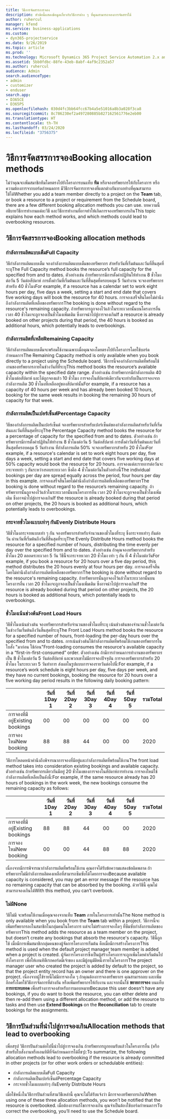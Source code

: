 ```yaml
---
title: วิธีการจัดสรรการจอง
description: หัวข้อนี้แสดงข้อมูลเกี่ยวกับวิธีการต่าง ๆ ที่คุณสามารถจองการจัดสรรได้
author: ruhercul
manager: kfend
ms.service: business-applications
ms.custom:
- dyn365-projectservice
ms.date: 9/26/2019
ms.topic: article
ms.prod: ''
ms.technology: Microsoft Dynamics 365 Project Service Automation 2.x and 3.x
ms.assetid: 5bb0fdbc-88fe-43eb-8abf-4af9c2352a57
ms.author: ruhercul
audience: Admin
search.audienceType:
- admin
- customizer
- enduser
search.app:
- D365CE
- D365PS
ms.openlocfilehash: 030d4fc3bb64fcc67b4a5e51016a8b3a028f3ca8
ms.sourcegitcommit: 8c786230ef2a497280885b827162561776e2eb00
ms.translationtype: HT
ms.contentlocale: th-TH
ms.lasthandoff: 03/24/2020
ms.locfileid: "3756375"
---
```

# <a name="booking-allocation-methods"></a><span data-ttu-id="01fab-103">วิธีการจัดสรรการจอง</span><span class="sxs-lookup"><span data-stu-id="01fab-103">Booking allocation methods</span></span>

<span data-ttu-id="01fab-104">ไม่ว่าคุณจะเพิ่มสมาชิกทีมโดยตรงไปยังโครงการบนแท็บ **ทีม** หรือจองทรัพยากรให้กับโครงการ หรือความต้องการจากบอร์ดกำหนดการ มีวิธีการจัดการการจองที่แตกต่างกันบางอย่างที่คุณสามารถใช้ได้</span><span class="sxs-lookup"><span data-stu-id="01fab-104">Whether you add a team member directly to a project on the **Team** tab, or book a resource to a project or requirement from the Schedule board, there are a few different booking allocation methods you can use.</span></span> <span data-ttu-id="01fab-105">บทความนี้อธิบายวิธีการทำงานแต่ละวิธี และวิธีการทำงานที่อาจทำให้เกิดการจองทรัพยากรเกิน</span><span class="sxs-lookup"><span data-stu-id="01fab-105">This topic explains how each method works, and which methods could lead to overbooking resources.</span></span>

## <a name="booking-allocation-methods"></a><span data-ttu-id="01fab-106">วิธีการจัดสรรการจอง</span><span class="sxs-lookup"><span data-stu-id="01fab-106">Booking allocation methods</span></span>

### <a name="full-capacity"></a><span data-ttu-id="01fab-107">กำลังการผลิตแบบเต็ม</span><span class="sxs-lookup"><span data-stu-id="01fab-107">Full Capacity</span></span> 
<span data-ttu-id="01fab-108">วิธีกำลังการผลิตแบบเต็ม จองกำลังการผลิตแบบเต็มของทรัพยากร สำหรับวันที่เริ่มต้นและวันที่สิ้นสุดที่ระบุ</span><span class="sxs-lookup"><span data-stu-id="01fab-108">The Full Capacity method books the resource’s full capacity for the specified from and to dates.</span></span> <span data-ttu-id="01fab-109">ตัวอย่างเช่น ถ้าทรัพยากรมีการตั้งค่าปฏิทินให้ทำงาน 8 ชั่วโมงต่อวัน 5 วันต่อสัปดาห์ การตั้งค่าวันที่เริ่มต้นและวันที่สิ้นสุดที่ครอบคลุม 5 วันทำงาน จะจองทรัพยากรสำหรับ 40 ชั่วโมง</span><span class="sxs-lookup"><span data-stu-id="01fab-109">For example, if a resource has a calendar set to work eight hours per day, five days a week, setting a start and end date that covers five working days will book the resource for 40 hours.</span></span> <span data-ttu-id="01fab-110">การจองเสร็จสิ้นโดยไม่คำนึงถึงกำลังการผลิตที่เหลือของทรัพยากร</span><span class="sxs-lookup"><span data-stu-id="01fab-110">The booking is done without regard to the resource's remaining capacity.</span></span> <span data-ttu-id="01fab-111">ถ้าทรัพยากรถูกจองไว้แล้วในระยะเวลานั้นบนโครงการอื่น เวลา 40 ชั่วโมงจะถูกจองเป็นชั่วโมงเพิ่มเติม ซึ่งอาจนำไปสู่การจองเกิน</span><span class="sxs-lookup"><span data-stu-id="01fab-111">If a resource is already booked on other projects during that period, the 40 hours is booked as additional hours, which potentially leads to overbookings.</span></span>

### <a name="remaining-capacity"></a><span data-ttu-id="01fab-112">กำลังการผลิตที่เหลือ</span><span class="sxs-lookup"><span data-stu-id="01fab-112">Remaining Capacity</span></span>
<span data-ttu-id="01fab-113">วิธีกำลังการผลิตแบบเต็มจะพร้อมใช้งานเฉพาะเมื่อคุณจองโดยตรงไปยังโครงการโดยใช้บอร์ดกำหนดการ</span><span class="sxs-lookup"><span data-stu-id="01fab-113">The Remaining Capacity method is only available when you book directly to a project using the Schedule board.</span></span> <span data-ttu-id="01fab-114">วิธีการนี้จองกำลังการผลิตที่พร้อมใช้งานของทรัพยากรภายในช่วงวันที่ที่ระบุ</span><span class="sxs-lookup"><span data-stu-id="01fab-114">This method books the resource’s available capacity within the specified date range.</span></span> <span data-ttu-id="01fab-115">ตัวอย่างเช่น ถ้าทรัพยากรมีกำลังการผลิต 40 ชั่วโมงต่อสัปดาห์ และได้ถูกจองแล้ว 10 ชั่วโมง การจองในสัปดาห์เดียวกันจะเท่ากับเป็นการจองจากกำลังการผลิต 30 ชั่วโมงที่เหลืออยู่ของสัปดาห์นั้น</span><span class="sxs-lookup"><span data-stu-id="01fab-115">For example, if a resource has a capacity of 40 hours per week and has already been booked 10 hours, booking for the same week results in booking the remaining 30 hours of capacity for that week.</span></span>

### <a name="percentage-capacity"></a><span data-ttu-id="01fab-116">กำลังการผลิตเป็นเปอร์เซ็นต์</span><span class="sxs-lookup"><span data-stu-id="01fab-116">Percentage Capacity</span></span>
<span data-ttu-id="01fab-117">วิธีของกำลังการผลิตเป็นเปอร์เซ็นต์ จองทรัพยากรสำหรับเปอร์เซ็นต์ของกำลังการผลิตสำหรับวันที่เริ่มต้นและวันที่สิ้นสุดที่ระบุ</span><span class="sxs-lookup"><span data-stu-id="01fab-117">The Percentage Capacity method books the resource for a percentage of capacity for the specified from and to dates.</span></span> <span data-ttu-id="01fab-118">ตัวอย่างเช่น ถ้าทรัพยากรมีการตั้งค่าปฏิทินให้ทำงาน 8 ชั่วโมงต่อวัน 5 วันต่อสัปดาห์ การตั้งค่าวันที่เริ่มต้นและวันที่สิ้นสุดที่ครอบคลุม 5 วันทำงาน ที่กำลังการผลิต 50% จะจองทรัพยากรสำหรับ 20 ชั่วโมง</span><span class="sxs-lookup"><span data-stu-id="01fab-118">For example, if a resource's calendar is set to work eight hours per day, five days a week, setting a start and end date that covers five working days at 50% capacity would book the resource for 20 hours.</span></span> <span data-ttu-id="01fab-119">การจองแต่ละรายการต่อวันจะกระจายเท่า ๆ กันระหว่างรอบระยะเวลา ซึ่งคือ 4 ชั่วโมงต่อวันในตัวอย่างนี้</span><span class="sxs-lookup"><span data-stu-id="01fab-119">The individual bookings per day are spread equally across the period, four hours per day in this example.</span></span> <span data-ttu-id="01fab-120">การจองเสร็จสิ้นโดยไม่คำนึงถึงกำลังการผลิตที่เหลือของทรัพยากร</span><span class="sxs-lookup"><span data-stu-id="01fab-120">The booking is done without regard to the resource’s remaining capacity.</span></span> <span data-ttu-id="01fab-121">ถ้าทรัพยากรนั้นถูกจองไว้แล้วในระยะเวลานั้นบนโครงการอื่น เวลา 20 ชั่วโมงจะถูกจองเป็นชั่วโมงเพิ่มเติม ซึ่งอาจนำไปสู่การจองเกิน</span><span class="sxs-lookup"><span data-stu-id="01fab-121">If the resource is already booked during that period on other projects, the 20 hours is booked as additional hours, which potentially leads to overbookings.</span></span>

### <a name="evenly-distribute-hours"></a><span data-ttu-id="01fab-122">กระจายชั่วโมงแบบเท่าๆ กัน</span><span class="sxs-lookup"><span data-stu-id="01fab-122">Evenly Distribute Hours</span></span>
<span data-ttu-id="01fab-123">วิธีชั่วโมงกระจายแบบเท่า ๆ กัน จองทรัพยากรสำหรับจำนวนของชั่วโมงที่ระบุ ซึ่งกระจายเท่าๆ กันต่อวัน ผ่านวันที่เริ่มต้นถึงวันที่สิ้นสุดที่ระบุ</span><span class="sxs-lookup"><span data-stu-id="01fab-123">The Evenly Distribute Hours method books the resource for a specified number of hours, distributing the time evenly per day over the specified from and to dates.</span></span> <span data-ttu-id="01fab-124">ตัวอย่างเช่น ถ้าคุณจองทรัพยากรสำหรับชั่วโมง 20 ตลอดระยะเวลา 5 วัน วิธีนี้จะกระจายเวลา 20 ชั่วโมง เท่า ๆ กัน ที่ 4 ชั่วโมงต่อวัน</span><span class="sxs-lookup"><span data-stu-id="01fab-124">For example, if you book a resource for 20 hours over a five day period, this method distributes the 20 hours evenly at four hours per day.</span></span> <span data-ttu-id="01fab-125">การจองเสร็จสิ้นโดยไม่คำนึงถึงกำลังการผลิตที่เหลือของทรัพยากร</span><span class="sxs-lookup"><span data-stu-id="01fab-125">The booking is done without regard to the resource's remaining capacity.</span></span> <span data-ttu-id="01fab-126">ถ้าทรัพยากรนั้นถูกจองไว้แล้วในระยะเวลานั้นบนโครงการอื่น เวลา 20 ชั่วโมงจะถูกจองเป็นชั่วโมงเพิ่มเติม ซึ่งอาจนำไปสู่การจองเกิน</span><span class="sxs-lookup"><span data-stu-id="01fab-126">If the resource is already booked during that period on other projects, the 20 hours is booked as additional hours, which potentially leads to overbookings.</span></span>

### <a name="front-load-hours"></a><span data-ttu-id="01fab-127">ชั่วโมงเน้นช่วงต้น</span><span class="sxs-lookup"><span data-stu-id="01fab-127">Front Load Hours</span></span>
<span data-ttu-id="01fab-128">วิธีชั่วโมงเน้นช่วงต้น จองทรัพยากรสำหรับจำนวนของชั่วโมงที่ระบุ เน้นช่วงต้นของจำนวนชั่วโมงต่อวัน ในช่วงวันเริ่มต้นถึงวันสิ้นสุดที่ระบุ</span><span class="sxs-lookup"><span data-stu-id="01fab-128">The Front Load Hours method books the resource for a specified number of hours, front-loading the per-day hours over the specified from and to dates.</span></span> <span data-ttu-id="01fab-129">การเน้นช่วงต้นใช้กำลังการผลิตที่พร้อมใช้งานของทรัพยากรในใบสั่ง "มาก่อน ใช้ก่อน"</span><span class="sxs-lookup"><span data-stu-id="01fab-129">Front-loading consumes the resource's available capacity in a “first-in-first-consumed” order.</span></span> <span data-ttu-id="01fab-130">ตัวอย่างเช่น ถ้ามีการกำหนดการทำงานของทรัพยากรเป็น 8 ชั่วโมงต่อวัน 5 วันต่อสัปดาห์ และพวกเขาไม่มีการจองปัจจุบัน การจองทรัพยากรสำหรับ 20 ชั่วโมง ในระยะเวลา 5 วันทำการ ส่งผลในรูปแบบการจองรายวันต่อไปนี้:</span><span class="sxs-lookup"><span data-stu-id="01fab-130">For example, if a resource’s work schedule is eight hours per day, five days per week, and they have no current bookings, booking the resource for 20 hours over a five working day period results in the following daily booking pattern:</span></span> 

|                           |    <span data-ttu-id="01fab-131">วันที่ 1</span><span class="sxs-lookup"><span data-stu-id="01fab-131">Day 1</span></span>    |    <span data-ttu-id="01fab-132">วันที่ 2</span><span class="sxs-lookup"><span data-stu-id="01fab-132">Day 2</span></span>    |    <span data-ttu-id="01fab-133">วันที่ 3</span><span class="sxs-lookup"><span data-stu-id="01fab-133">Day 3</span></span>    |    <span data-ttu-id="01fab-134">วันที่ 4</span><span class="sxs-lookup"><span data-stu-id="01fab-134">Day 4</span></span>    |    <span data-ttu-id="01fab-135">วันที่ 5</span><span class="sxs-lookup"><span data-stu-id="01fab-135">Day 5</span></span>    |    <span data-ttu-id="01fab-136">รวม</span><span class="sxs-lookup"><span data-stu-id="01fab-136">Total</span></span>    |
|---------------------------|-------------|-------------|-------------|-------------|-------------|-------------|
|    <span data-ttu-id="01fab-137">การจองที่มีอยู่</span><span class="sxs-lookup"><span data-stu-id="01fab-137">Existing   bookings</span></span>    |    <span data-ttu-id="01fab-138">0</span><span class="sxs-lookup"><span data-stu-id="01fab-138">0</span></span>        |    <span data-ttu-id="01fab-139">0</span><span class="sxs-lookup"><span data-stu-id="01fab-139">0</span></span>        |    <span data-ttu-id="01fab-140">0</span><span class="sxs-lookup"><span data-stu-id="01fab-140">0</span></span>        |    <span data-ttu-id="01fab-141">0</span><span class="sxs-lookup"><span data-stu-id="01fab-141">0</span></span>        |    <span data-ttu-id="01fab-142">0</span><span class="sxs-lookup"><span data-stu-id="01fab-142">0</span></span>        |    <span data-ttu-id="01fab-143">0</span><span class="sxs-lookup"><span data-stu-id="01fab-143">0</span></span>        |
|    <span data-ttu-id="01fab-144">การจองใหม่</span><span class="sxs-lookup"><span data-stu-id="01fab-144">New   booking</span></span>          |    <span data-ttu-id="01fab-145">8</span><span class="sxs-lookup"><span data-stu-id="01fab-145">8</span></span>        |    <span data-ttu-id="01fab-146">8</span><span class="sxs-lookup"><span data-stu-id="01fab-146">8</span></span>        |    <span data-ttu-id="01fab-147">4</span><span class="sxs-lookup"><span data-stu-id="01fab-147">4</span></span>        |    <span data-ttu-id="01fab-148">0</span><span class="sxs-lookup"><span data-stu-id="01fab-148">0</span></span>        |    <span data-ttu-id="01fab-149">0</span><span class="sxs-lookup"><span data-stu-id="01fab-149">0</span></span>        |    <span data-ttu-id="01fab-150">20</span><span class="sxs-lookup"><span data-stu-id="01fab-150">20</span></span>       |

<span data-ttu-id="01fab-151">วิธีการโหลดหน้าคำนึงถึงพิจารณาการจองที่มีอยู่และกำลังการผลิตที่พร้อมใช้งาน</span><span class="sxs-lookup"><span data-stu-id="01fab-151">The front load method takes into consideration existing bookings and available capacity.</span></span> <span data-ttu-id="01fab-152">ตัวอย่างเช่น ถ้าทรัพยากรเดียวกันมีอยู่ 20 ชั่วโมงของการจองในสัปดาห์การทำงาน การจองใหม่ใช้กำลังการผลิตที่เหลือเป็นดังนี้:</span><span class="sxs-lookup"><span data-stu-id="01fab-152">For example, if the same resource already has 20 hours of bookings in the work week, the new bookings consume the remaining capacity as follows:</span></span>

|                     | <span data-ttu-id="01fab-153">วันที่ 1</span><span class="sxs-lookup"><span data-stu-id="01fab-153">Day 1</span></span> | <span data-ttu-id="01fab-154">วันที่ 2</span><span class="sxs-lookup"><span data-stu-id="01fab-154">Day 2</span></span> | <span data-ttu-id="01fab-155">วันที่ 3</span><span class="sxs-lookup"><span data-stu-id="01fab-155">Day 3</span></span> | <span data-ttu-id="01fab-156">วันที่ 4</span><span class="sxs-lookup"><span data-stu-id="01fab-156">Day 4</span></span> | <span data-ttu-id="01fab-157">วันที่ 5</span><span class="sxs-lookup"><span data-stu-id="01fab-157">Day 5</span></span> | <span data-ttu-id="01fab-158">รวม</span><span class="sxs-lookup"><span data-stu-id="01fab-158">Total</span></span> |
|---------------------|-------|-------|-------|-------|-------|-------|
| <span data-ttu-id="01fab-159">การจองที่มีอยู่</span><span class="sxs-lookup"><span data-stu-id="01fab-159">Existing   bookings</span></span> | <span data-ttu-id="01fab-160">8</span><span class="sxs-lookup"><span data-stu-id="01fab-160">8</span></span>     | <span data-ttu-id="01fab-161">8</span><span class="sxs-lookup"><span data-stu-id="01fab-161">8</span></span>     | <span data-ttu-id="01fab-162">4</span><span class="sxs-lookup"><span data-stu-id="01fab-162">4</span></span>     | <span data-ttu-id="01fab-163">0</span><span class="sxs-lookup"><span data-stu-id="01fab-163">0</span></span>     | <span data-ttu-id="01fab-164">0</span><span class="sxs-lookup"><span data-stu-id="01fab-164">0</span></span>     | <span data-ttu-id="01fab-165">20</span><span class="sxs-lookup"><span data-stu-id="01fab-165">20</span></span>    |
| <span data-ttu-id="01fab-166">การจองใหม่</span><span class="sxs-lookup"><span data-stu-id="01fab-166">New   booking</span></span>       | <span data-ttu-id="01fab-167">0</span><span class="sxs-lookup"><span data-stu-id="01fab-167">0</span></span>     | <span data-ttu-id="01fab-168">0</span><span class="sxs-lookup"><span data-stu-id="01fab-168">0</span></span>     | <span data-ttu-id="01fab-169">4</span><span class="sxs-lookup"><span data-stu-id="01fab-169">4</span></span>     | <span data-ttu-id="01fab-170">8</span><span class="sxs-lookup"><span data-stu-id="01fab-170">8</span></span>     | <span data-ttu-id="01fab-171">8</span><span class="sxs-lookup"><span data-stu-id="01fab-171">8</span></span>     | <span data-ttu-id="01fab-172">20</span><span class="sxs-lookup"><span data-stu-id="01fab-172">20</span></span>    |

<span data-ttu-id="01fab-173">เนื่องจากมีการพิจารณากำลังการผลิตที่พร้อมใช้งาน คุณอาจได้รับข้อความแสดงข้อผิดพลาด ถ้าทรัพยากรไม่มีกำลังการผลิตคงเหลือที่สามารถซึมซับได้โดยการจอง</span><span class="sxs-lookup"><span data-stu-id="01fab-173">Because available capacity is considered, you may get an error message if the resource has no remaining capacity that can be absorbed by the booking.</span></span> <span data-ttu-id="01fab-174">ด้วยวิธีนี้ คุณไม่สามารถจองเกินได้</span><span class="sxs-lookup"><span data-stu-id="01fab-174">With this method, you can’t overbook.</span></span>

### <a name="none"></a><span data-ttu-id="01fab-175">ไม่มี</span><span class="sxs-lookup"><span data-stu-id="01fab-175">None</span></span>
<span data-ttu-id="01fab-176">วิธีไม่มี จะพร้อมใช้งานเมื่อคุณจองจากแท็บ **Team** ภายในโครงการเท่านั้น</span><span class="sxs-lookup"><span data-stu-id="01fab-176">The None method is only available when you book from the **Team** tab within a project.</span></span> <span data-ttu-id="01fab-177">วิธีการนี้จะเพิ่มทรัพยากรลงในสมาชิกในกลุ่มคนในโครงการ แต่จะไม่สร้างการจองใดๆ ที่ซึมซับกำลังการผลิตของทรัพยากร</span><span class="sxs-lookup"><span data-stu-id="01fab-177">This method adds the resource as a team member on the project, but doesn’t create any bookings that absorb the resource's capacity.</span></span> <span data-ttu-id="01fab-178">วิธีนี้ถูกใช้ เมื่อมีการเพิ่มสมาชิกกลุ่มคนของผู้จัดการโครงการเริ่มต้น คือเมื่อมีการสร้างโครงการ</span><span class="sxs-lookup"><span data-stu-id="01fab-178">This method is used when the default project manager team member is added when a project is created.</span></span> <span data-ttu-id="01fab-179">ผู้จัดการโครงการซึ่งเป็นผู้สร้างโครงการจะถูกเพิ่มโดยค่าเริ่มต้นไปยังโครงการ เพื่อให้เอนทิตีเรกคอร์ดมีเจ้าของ และมีผู้อนุมัติหนึ่งรายในโครงการ</span><span class="sxs-lookup"><span data-stu-id="01fab-179">The project manager user who created the project is added by default to the project, so that the project entity record has an owner and there is one approver on the project.</span></span> <span data-ttu-id="01fab-180">เนื่องจากผู้ใช้รายนี้ไม่มีการจองใด ๆ ถ้าคุณต้องการจองทรัพยากร คุณสามารถลบ และเพิ่มอีกครั้งโดยใช้วิธีการจัดการที่ต่างกัน หรือเพิ่มทรัพยากรให้กับงาน และจากนั้นใช้ **ขยายการจอง** บนแท็บ **การกระทบยอด** เพื่อสร้างการจองสำหรับการมอบหมาย</span><span class="sxs-lookup"><span data-stu-id="01fab-180">Because this user doesn't have any bookings, if you do want to book the resource, you can either delete and then re-add them using a different allocation method, or add the resource to tasks and then use **Extend Bookings** on the **Reconciliation** tab to create bookings for the assignments.</span></span>

## <a name="allocation-methods-that-lead-to-overbooking"></a><span data-ttu-id="01fab-181">วิธีการปันส่วนที่นำไปสู่การจองเกิน</span><span class="sxs-lookup"><span data-stu-id="01fab-181">Allocation methods that lead to overbooking</span></span>
<span data-ttu-id="01fab-182">เพื่อสรุป วิธีการปันส่วนต่อไปนี้นำไปสู่การจองเกิน ถ้าทรัพยากรถูกยอมรับแล้วในโครงการอื่น (หรือสำหรับใบสั่งงานหรือเอนทิตีที่จัดกำหนดการได้อื่ชๆ):</span><span class="sxs-lookup"><span data-stu-id="01fab-182">To summarize, the following allocation methods lead to overbooking if the resource is already committed in other projects (or for other work orders or schedulable entities):</span></span>

- <span data-ttu-id="01fab-183">กำลังการผลิตแบบเต็ม</span><span class="sxs-lookup"><span data-stu-id="01fab-183">Full Capacity</span></span>
- <span data-ttu-id="01fab-184">กำลังการผลิตเป็นเปอร์เซ็นต์</span><span class="sxs-lookup"><span data-stu-id="01fab-184">Percentage Capacity</span></span>
- <span data-ttu-id="01fab-185">กระจายชั่วโมงแบบเท่าๆ กัน</span><span class="sxs-lookup"><span data-stu-id="01fab-185">Evenly Distribute Hours</span></span>

<span data-ttu-id="01fab-186">เมื่อใช้หนึ่งในวิธีการปันส่วนที่สามวิธีเหล่านี้ คุณจะไม่ได้รับแจ้งว่า มีการจองทรัพยากรเกิน</span><span class="sxs-lookup"><span data-stu-id="01fab-186">When using one of these three allocation methods, you won’t be notified that the resource is overbooked.</span></span> <span data-ttu-id="01fab-187">เมื่อต้องการแก้ไขการจองเกิน คุณจำเป็นต้องใช้บอร์ดกำหนดการ</span><span class="sxs-lookup"><span data-stu-id="01fab-187">To correct the overbooking, you’ll need to use the Schedule board.</span></span>
